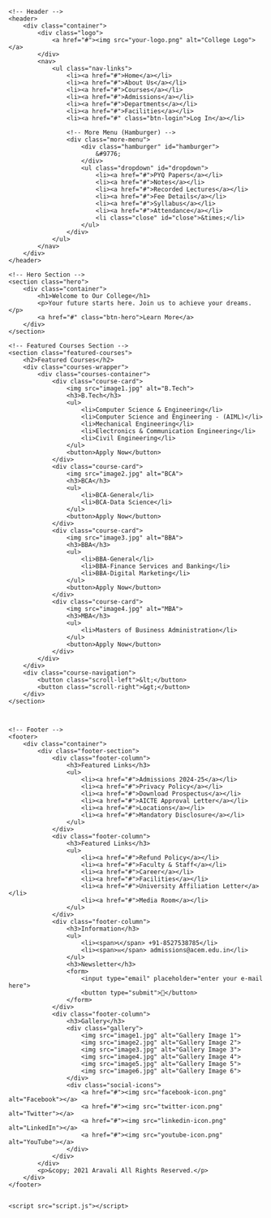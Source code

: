 
<!DOCTYPE html>
<html lang="en">
<head>
    <meta charset="UTF-8">
    <meta name="viewport" content="width=device-width, initial-scale=1.0">
    <title>College Website</title>
    <link rel="stylesheet" href="styles.css">
</head>
<body>

    <!-- Header -->
    <header>
        <div class="container">
            <div class="logo">
                <a href="#"><img src="your-logo.png" alt="College Logo"></a>
            </div>
            <nav>
                <ul class="nav-links">
                    <li><a href="#">Home</a></li>
                    <li><a href="#">About Us</a></li>
                    <li><a href="#">Courses</a></li>
                    <li><a href="#">Admissions</a></li>
                    <li><a href="#">Departments</a></li>
                    <li><a href="#">Facilities</a></li>
                    <li><a href="#" class="btn-login">Log In</a></li>
                    
                    <!-- More Menu (Hamburger) -->
                    <div class="more-menu">
                        <div class="hamburger" id="hamburger">
                            &#9776;
                        </div>
                        <ul class="dropdown" id="dropdown">
                            <li><a href="#">PYQ Papers</a></li>
                            <li><a href="#">Notes</a></li>
                            <li><a href="#">Recorded Lectures</a></li>
                            <li><a href="#">Fee Details</a></li>
                            <li><a href="#">Syllabus</a></li>
                            <li><a href="#">Attendance</a></li>
                            <li class="close" id="close">&times;</li>
                        </ul>
                    </div>
                </ul>
            </nav>
        </div>
    </header>

    <!-- Hero Section -->
    <section class="hero">
        <div class="container">
            <h1>Welcome to Our College</h1>
            <p>Your future starts here. Join us to achieve your dreams.</p>
            <a href="#" class="btn-hero">Learn More</a>
        </div>
    </section>

    <!-- Featured Courses Section -->
    <section class="featured-courses">
        <h2>Featured Courses</h2>
        <div class="courses-wrapper">
            <div class="courses-container">
                <div class="course-card">
                    <img src="image1.jpg" alt="B.Tech">
                    <h3>B.Tech</h3>
                    <ul>
                        <li>Computer Science & Engineering</li>
                        <li>Computer Science and Engineering - (AIML)</li>
                        <li>Mechanical Engineering</li>
                        <li>Electronics & Communication Engineering</li>
                        <li>Civil Engineering</li>
                    </ul>
                    <button>Apply Now</button>
                </div>
                <div class="course-card">
                    <img src="image2.jpg" alt="BCA">
                    <h3>BCA</h3>
                    <ul>
                        <li>BCA-General</li>
                        <li>BCA-Data Science</li>
                    </ul>
                    <button>Apply Now</button>
                </div>
                <div class="course-card">
                    <img src="image3.jpg" alt="BBA">
                    <h3>BBA</h3>
                    <ul>
                        <li>BBA-General</li>
                        <li>BBA-Finance Services and Banking</li>
                        <li>BBA-Digital Marketing</li>
                    </ul>
                    <button>Apply Now</button>
                </div>
                <div class="course-card">
                    <img src="image4.jpg" alt="MBA">
                    <h3>MBA</h3>
                    <ul>
                        <li>Masters of Business Administration</li>
                    </ul>
                    <button>Apply Now</button>
                </div>
            </div>
        </div>
        <div class="course-navigation">
            <button class="scroll-left">&lt;</button>
            <button class="scroll-right">&gt;</button>
        </div>
    </section>
    
    
    
    <!-- Footer -->
    <footer>
        <div class="container">
            <div class="footer-section">
                <div class="footer-column">
                    <h3>Featured Links</h3>
                    <ul>
                        <li><a href="#">Admissions 2024-25</a></li>
                        <li><a href="#">Privacy Policy</a></li>
                        <li><a href="#">Download Prospectus</a></li>
                        <li><a href="#">AICTE Approval Letter</a></li>
                        <li><a href="#">Locations</a></li>
                        <li><a href="#">Mandatory Disclosure</a></li>
                    </ul>
                </div>
                <div class="footer-column">
                    <h3>Featured Links</h3>
                    <ul>
                        <li><a href="#">Refund Policy</a></li>
                        <li><a href="#">Faculty & Staff</a></li>
                        <li><a href="#">Career</a></li>
                        <li><a href="#">Facilities</a></li>
                        <li><a href="#">University Affiliation Letter</a></li>
                        <li><a href="#">Media Room</a></li>
                    </ul>
                </div>
                <div class="footer-column">
                    <h3>Information</h3>
                    <ul>
                        <li><span>📞</span> +91-8527538785</li>
                        <li><span>✉</span> admissions@acem.edu.in</li>
                    </ul>
                    <h3>Newsletter</h3>
                    <form>
                        <input type="email" placeholder="enter your e-mail here">
                        <button type="submit">🚀</button>
                    </form>
                </div>
                <div class="footer-column">
                    <h3>Gallery</h3>
                    <div class="gallery">
                        <img src="image1.jpg" alt="Gallery Image 1">
                        <img src="image2.jpg" alt="Gallery Image 2">
                        <img src="image3.jpg" alt="Gallery Image 3">
                        <img src="image4.jpg" alt="Gallery Image 4">
                        <img src="image5.jpg" alt="Gallery Image 5">
                        <img src="image6.jpg" alt="Gallery Image 6">
                    </div>
                    <div class="social-icons">
                        <a href="#"><img src="facebook-icon.png" alt="Facebook"></a>
                        <a href="#"><img src="twitter-icon.png" alt="Twitter"></a>
                        <a href="#"><img src="linkedin-icon.png" alt="LinkedIn"></a>
                        <a href="#"><img src="youtube-icon.png" alt="YouTube"></a>
                    </div>
                </div>
            </div>
            <p>&copy; 2021 Aravali All Rights Reserved.</p>
        </div>
    </footer>
    

    <script src="script.js"></script>
</body>
</html>
